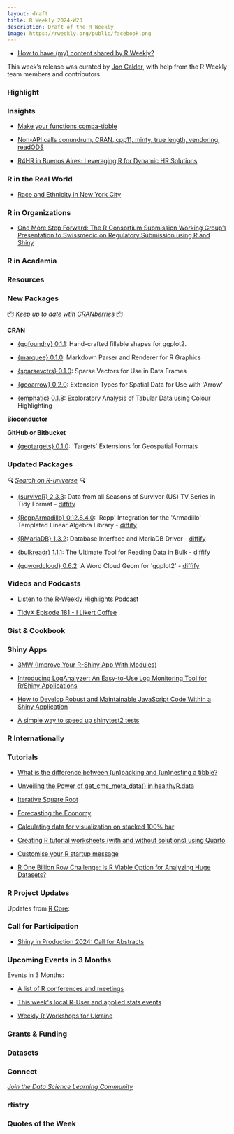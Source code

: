 ```yaml
---
layout: draft
title: R Weekly 2024-W23
description: Draft of the R Weekly
image: https://rweekly.org/public/facebook.png
---
```



+ [How to have (my) content shared by R Weekly?](https://github.com/rweekly/rweekly.org#how-to-have-my-content-shared-by-r-weekly)

This week’s release was curated by [Jon Calder](https://fosstodon.org/@jonmcalder), with help from the R Weekly team members and contributors.

### Highlight



### Insights

+ [Make your functions compa-tibble](https://hugogruson.fr/posts/compa-tibble/)

+ [Non-API calls conundrum, CRAN, cpp11, minty, true length, vendoring, readODS](https://chainsawriot.com/postmannheim/2024/05/26/readods230.html)

+ [R4HR in Buenos Aires: Leveraging R for Dynamic HR Solutions](https://www.r-consortium.org/blog/2024/05/30/r4hr-in-buenos-aires-leveraging-r-for-dynamic-hr-solutions)

### R in the Real World

+ [Race and Ethnicity in New York City](https://kieranhealy.org/blog/archives/2024/05/29/race-and-ethnicity-in-new-york-city/)

### R in Organizations

+ [One More Step Forward: The R Consortium Submission Working Group’s Presentation to Swissmedic on Regulatory Submission using R and Shiny](https://www.r-consortium.org/blog/2024/05/29/one-more-step-forward-the-r-consortium-submission-working-groups-presentation-to-swissmedic-on-regulatory-submission-using-r-and-shiny)

### R in Academia



### Resources



### New Packages

<!-- <p class="added-hostname"><a href="https://rweekly.org/live" target="_blank" class="externalLink">📦 <i>Go Live for More New Pkgs</i> 📦</a></p> --> 
<p class="added-hostname"><a href="https://dirk.eddelbuettel.com/cranberries/cran/new/" target="_blank" class="externalLink">📦 <i>Keep up to date wtih CRANberries</i> 📦</a></p>

**CRAN**

+ [{ggfoundry} 0.1.1](https://cgoo4.github.io/ggfoundry/articles/example_uses.html): Hand-crafted fillable shapes for ggplot2.

+ [{marquee} 0.1.0](https://www.tidyverse.org/blog/2024/05/marquee-0-1-0/): Markdown Parser and Renderer for R Graphics

+ [{sparsevctrs} 0.1.0](https://cran.r-project.org/package=sparsevctrs): Sparse Vectors for Use in Data Frames

+ [{geoarrow} 0.2.0](https://cran.r-project.org/package=geoarrow): Extension Types for Spatial Data for Use with 'Arrow'

+ [{emphatic} 0.1.8](https://cran.r-project.org/package=emphatic): Exploratory Analysis of Tabular Data using Colour Highlighting

**Bioconductor**



**GitHub or Bitbucket**

+ [{geotargets} 0.1.0](https://www.njtierney.com/post/2024/05/27/geotargets-0-1-0/): 'Targets' Extensions for Geospatial Formats

### Updated Packages

<i>🔍 [Search on R-universe](https://r-universe.dev/search/) 🔍</i>

+ [{survivoR} 2.3.3](http://gradientdescending.com/survivor-2-3-3-is-now-available/): Data from all Seasons of Survivor (US) TV Series in Tidy Format - [diffify](https://diffify.com/R/survivoR)

+ [{RcppArmadillo} 0.12.8.4.0](http://dirk.eddelbuettel.com/blog/2024/05/31#rcpparmadillo_0.12.8.4.0): 'Rcpp' Integration for the 'Armadillo' Templated Linear Algebra
Library - [diffify](https://diffify.com/R/RcppArmadillo)

+ [{RMariaDB} 1.3.2](https://cran.r-project.org/package=RMariaDB): Database Interface and MariaDB Driver - [diffify](https://diffify.com/R/RMariaDB)

+ [{bulkreadr} 1.1.1](https://cran.r-project.org/package=bulkreadr): The Ultimate Tool for Reading Data in Bulk - [diffify](https://diffify.com/R/bulkreadr)

+ [{ggwordcloud} 0.6.2](https://cran.r-project.org/package=ggwordcloud): A Word Cloud Geom for 'ggplot2' - [diffify](https://diffify.com/R/ggwordcloud)

### Videos and Podcasts

+ [Listen to the R-Weekly Highlights Podcast](https://serve.podhome.fm/r-weekly-highlights)

+ [TidyX Episode 181 - I Likert Coffee](https://bit.ly/TidyX_Ep181)


### Gist & Cookbook



### Shiny Apps

+ [3MW (Improve Your R-Shiny App With Modules)](https://3mw.albert-rapp.de/p/shiny-modules)

+ [Introducing LogAnalyzer: An Easy-to-Use Log Monitoring Tool for R/Shiny Applications](https://www.appsilon.com/post/introducing-loganalyzer)

+ [How to Develop Robust and Maintainable JavaScript Code Within a Shiny Application](https://www.appsilon.com/post/javascript-development-in-r-shiny)

+ [A simple way to speed up shinytest2 tests](https://jakubsob.github.io/blog/optimizing-shinytest2-tests/)

### R Internationally



### Tutorials

+ [What is the difference between (un)packing and (un)nesting a tibble?](https://rdiscovery.netlify.app/posts/2024-05-30_pack-nest/)

+ [Unveiling the Power of get_cms_meta_data() in healthyR.data](https://www.spsanderson.com/steveondata/posts/2024-05-28/)

+ [Iterative Square Root](https://jcarroll.com.au/2024/05/29/iterative-square-root/)

+ [Forecasting the Economy](https://thierrymoudiki.github.io/blog/2024/05/27/r/nnetsauce-MTS-R)

+ [Calculating data for visualization on stacked 100% bar](https://tomaztsql.wordpress.com/2024/05/30/calculating-data-for-visualization-on-stacked-100-bar/)

+ [Creating R tutorial worksheets (with and without solutions) using Quarto](https://nrennie.rbind.io/blog/r-tutorial-worksheets-quarto/)

+ [Customise your R startup message](https://drmowinckels.io/blog/2024/rproject/)

+ [R One Billion Row Challenge: Is R Viable Option for Analyzing Huge Datasets?](https://www.appsilon.com/post/r-one-billion-row-challenge)

<!--<div class="post-more-begin></div><div class="post-more-end"></div>-->

### R Project Updates

Updates from [R Core](http://developer.r-project.org/blosxom.cgi/R-devel/NEWS):

### Call for Participation

+ [Shiny in Production 2024: Call for Abstracts](https://www.jumpingrivers.com/blog/shiny-in-production-2024-r-events-call-for-abstracts/)

### Upcoming Events in 3 Months

Events in 3 Months:


+ [A list of R conferences and meetings](https://jumpingrivers.github.io/meetingsR/events.html)

+ [This week's local R-User and applied stats events](https://community.rstudio.com/c/irl)

+ [Weekly R Workshops for Ukraine](https://sites.google.com/view/dariia-mykhailyshyna/main/r-workshops-for-ukraine)

### Grants & Funding


### Datasets


### Connect

<i>[Join the Data Science Learning Community](https://DSLC.io/)</i>

### rtistry


### Quotes of the Week
